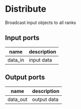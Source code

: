 
# Distribute
Broadcast input objects to all ranks

## Input ports
|name|description|
|-|-|
|data_in|input data|


## Output ports
|name|description|
|-|-|
|data_out|output data|
